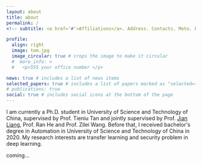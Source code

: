 ```yaml
---
layout: about
title: about
permalink: /
<!-- subtitle: <a href='#'>Affiliations</a>. Address. Contacts. Moto. Etc. -->

profile:
  align: right
  image: tom.jpg
  image_circular: true # crops the image to make it circular
  #  more_info: >
  #   <p>555 your office number </p>

news: true # includes a list of news items
selected_papers: true # includes a list of papers marked as "selected={true}"
# publications: true
social: true # includes social icons at the bottom of the page
---
```


I am currently a Ph.D. student in University of Science and Technology of China, supervised by Prof. Tieniu Tan and jointly supervised by Prof. <a href="https://liangjian.xyz/">Jian Liang</a>, Prof. Ran He and Prof. Zilei Wang. Before that, I received bachelor's degree in Automation in University of Science and Technology of China in 2020. My research interests are transfer learning and security problem in deep learning.

coming...

<!-- Put your address / P.O. box / other info right below your picture. You can also disable any of these elements by editing `profile` property of the YAML header of your `_pages/about.md`. Edit `_bibliography/papers.bib` and Jekyll will render your [publications page](/al-folio/publications/) automatically.-->

<!--  Link to your social media connections, too. This theme is set up to use [Font Awesome icons](https://fontawesome.com/) and [Academicons](https://jpswalsh.github.io/academicons/), like the ones below. Add your Facebook, Twitter, LinkedIn, Google Scholar, or just disable all of them.-->

